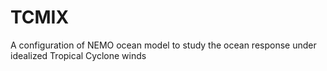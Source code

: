 # TCMIX
A configuration of NEMO ocean model to study the ocean response under idealized Tropical Cyclone winds
